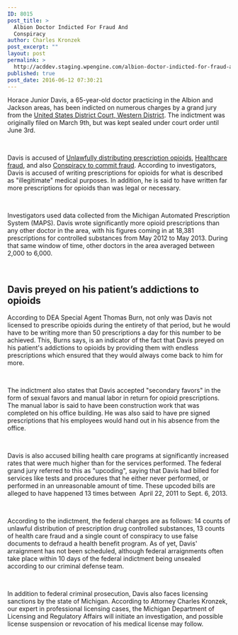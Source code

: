 ```yaml
---
ID: 8015
post_title: >
  Albion Doctor Indicted For Fraud And
  Conspiracy
author: Charles Kronzek
post_excerpt: ""
layout: post
permalink: >
  http://acddev.staging.wpengine.com/albion-doctor-indicted-for-fraud-and-conspiracy.html
published: true
post_date: 2016-06-12 07:30:21
---
```

<span style="font-weight: 400;">Horace Junior Davis, a 65-year-old doctor practicing in the Albion and Jackson areas, has been indicted on numerous charges by a grand jury from the <a href="http://www.miwd.uscourts.gov/" target="_blank" rel="noopener">United States District Court, Western District</a>. The indictment was originally filed on March 9th, but was kept sealed under court order until June 3rd.</span>

&nbsp;

<span style="font-weight: 400;">Davis is accused of </span><a href="http://acddev.staging.wpengine.com/prescription-drug-abuse.html" target="_blank" rel="noopener"><span style="font-weight: 400;">Unlawfully distributing prescription opioids</span></a><span style="font-weight: 400;">, </span><a href="http://acddev.staging.wpengine.com/health-care-fraud.html" target="_blank" rel="noopener"><span style="font-weight: 400;">Healthcare fraud</span></a><span style="font-weight: 400;">, and also </span><a href="http://acddev.staging.wpengine.com/mi-healthcare-claims.html" target="_blank" rel="noopener"><span style="font-weight: 400;">Conspiracy to commit fraud</span></a><span style="font-weight: 400;">. According to investigators, Davis is accused of writing prescriptions for opioids for what is described as "illegitimate" medical purposes. In addition, he is said to have written far more prescriptions for opioids than was legal or necessary.</span>

&nbsp;

<span style="font-weight: 400;">Investigators used data collected from the Michigan Automated Prescription System (MAPS). Davis wrote significantly more opioid prescriptions than any other doctor in the area, with his figures coming in at 18,381 prescriptions for controlled substances from May 2012 to May 2013. During that same window of time, other doctors in the area averaged between 2,000 to 6,000.</span>

&nbsp;
<h2>Davis preyed on his patient’s addictions to opioids</h2>
<span style="font-weight: 400;">According to DEA Special Agent Thomas Burn, not only was Davis not licensed to prescribe opioids during the entirety of that period, but he would have to be writing more than 50 prescriptions a day for this number to be achieved. This, Burns says, is an indicator of the fact that Davis preyed on his patient's addictions to opioids by providing them with endless prescriptions which ensured that they would always come back to him for more.</span>

&nbsp;

<span style="font-weight: 400;">The indictment also states that Davis accepted "secondary favors" in the form of sexual favors and manual labor in return for opioid prescriptions. The manual labor is said to have been construction work that was completed on his office building. He was also said to have pre signed prescriptions that his employees would hand out in his absence from the office.</span>

&nbsp;

<span style="font-weight: 400;">Davis is also accused billing health care programs at significantly increased rates that were much higher than for the services performed. The federal grand jury referred to this as "upcoding", saying that Davis had billed for services like tests and procedures that he either never performed, or performed in an unreasonable amount of time. These upcoded bills are alleged to have happened 13 times between  April 22, 2011 to Sept. 6, 2013.</span>

&nbsp;

<span style="font-weight: 400;">According to the indictment, the federal charges are as follows: 14 counts of unlawful distribution of prescription drug controlled substances, 13 counts of health care fraud and a single count of conspiracy to use false documents to defraud a health benefit program. As of yet, Davis' arraignment has not been scheduled, although federal arraignments often take place within 10 days of the federal indictment being unsealed according to our criminal defense team.</span>

&nbsp;

<span style="font-weight: 400;">In addition to federal criminal prosecution, Davis also faces licensing sanctions by the state of Michigan. According to Attorney Charles Kronzek, our expert in professional licensing cases, the Michigan Department of Licensing and Regulatory Affairs will initiate an investigation, and possible license suspension or revocation of his medical license may follow.</span>